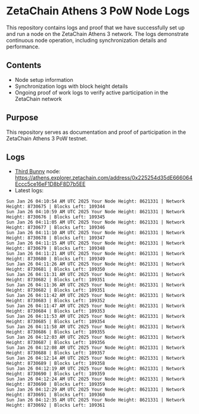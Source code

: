 # ZetaChain Athens 3 PoW Node Logs
This repository contains logs and proof that we have successfully set up and run a node on the ZetaChain Athens 3 network. The logs demonstrate continuous node operation, including synchronization details and performance.

## Contents
- Node setup information
- Synchronization logs with block height details
- Ongoing proof of work logs to verify active participation in the ZetaChain network

## Purpose
This repository serves as documentation and proof of participation in the ZetaChain Athens 3 PoW testnet.

## Logs

- [Third Bunny](https://thirdbunny.xyz/) node: https://athens.explorer.zetachain.com/address/0x225254d35dE666064Eccc5ce16eF1D8bF8D7b5EE
- Latest logs:
```
Sun Jan 26 04:10:54 AM UTC 2025 Your Node Height: 8621331 | Network Height: 8730675 | Blocks Left: 109344
Sun Jan 26 04:10:59 AM UTC 2025 Your Node Height: 8621331 | Network Height: 8730676 | Blocks Left: 109345
Sun Jan 26 04:11:05 AM UTC 2025 Your Node Height: 8621331 | Network Height: 8730677 | Blocks Left: 109346
Sun Jan 26 04:11:10 AM UTC 2025 Your Node Height: 8621331 | Network Height: 8730678 | Blocks Left: 109347
Sun Jan 26 04:11:15 AM UTC 2025 Your Node Height: 8621331 | Network Height: 8730679 | Blocks Left: 109348
Sun Jan 26 04:11:21 AM UTC 2025 Your Node Height: 8621331 | Network Height: 8730680 | Blocks Left: 109349
Sun Jan 26 04:11:26 AM UTC 2025 Your Node Height: 8621331 | Network Height: 8730681 | Blocks Left: 109350
Sun Jan 26 04:11:31 AM UTC 2025 Your Node Height: 8621331 | Network Height: 8730682 | Blocks Left: 109351
Sun Jan 26 04:11:36 AM UTC 2025 Your Node Height: 8621331 | Network Height: 8730682 | Blocks Left: 109351
Sun Jan 26 04:11:42 AM UTC 2025 Your Node Height: 8621331 | Network Height: 8730683 | Blocks Left: 109352
Sun Jan 26 04:11:47 AM UTC 2025 Your Node Height: 8621331 | Network Height: 8730684 | Blocks Left: 109353
Sun Jan 26 04:11:53 AM UTC 2025 Your Node Height: 8621331 | Network Height: 8730685 | Blocks Left: 109354
Sun Jan 26 04:11:58 AM UTC 2025 Your Node Height: 8621331 | Network Height: 8730686 | Blocks Left: 109355
Sun Jan 26 04:12:03 AM UTC 2025 Your Node Height: 8621331 | Network Height: 8730687 | Blocks Left: 109356
Sun Jan 26 04:12:08 AM UTC 2025 Your Node Height: 8621331 | Network Height: 8730688 | Blocks Left: 109357
Sun Jan 26 04:12:14 AM UTC 2025 Your Node Height: 8621331 | Network Height: 8730689 | Blocks Left: 109358
Sun Jan 26 04:12:19 AM UTC 2025 Your Node Height: 8621331 | Network Height: 8730690 | Blocks Left: 109359
Sun Jan 26 04:12:24 AM UTC 2025 Your Node Height: 8621331 | Network Height: 8730690 | Blocks Left: 109359
Sun Jan 26 04:12:29 AM UTC 2025 Your Node Height: 8621331 | Network Height: 8730691 | Blocks Left: 109360
Sun Jan 26 04:12:35 AM UTC 2025 Your Node Height: 8621331 | Network Height: 8730692 | Blocks Left: 109361
```
